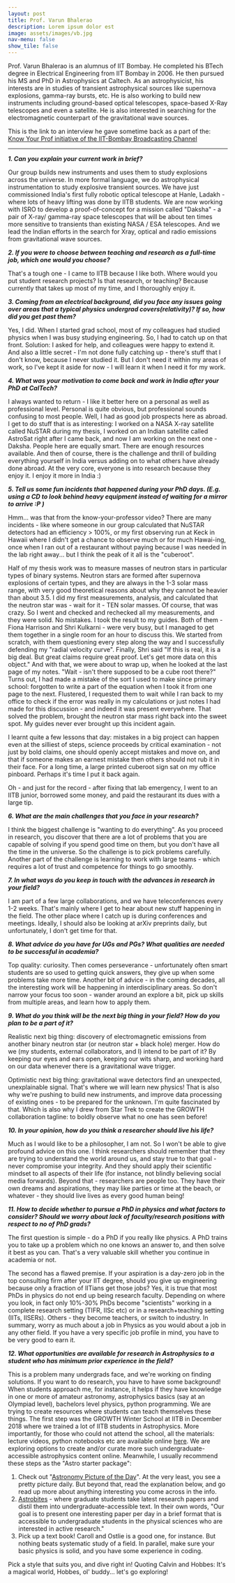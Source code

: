```yaml
---
layout: post
title: Prof. Varun Bhalerao
description: Lorem ipsum dolor est
image: assets/images/vb.jpg
nav-menu: false
show_tile: false
---
```


Prof. Varun Bhalerao is an alumnus of IIT Bombay. He completed his BTech degree in Electrical Engineering from IIT Bombay in 2006. He then pursued his MS and PhD in Astrophysics at Caltech. As an astrophysicist, his interests are in studies of transient astrophysical sources like supernova explosions, gamma-ray bursts, etc. He is also working to build new instruments including ground-based optical telescopes, space-based X-Ray telescopes and even a satellite. He is also interested in searching for the electromagnetic counterpart of the gravitational wave sources.

This is the link to an interview he gave sometime back as a part of the:
[Know Your Prof initiative of the IIT-Bombay Broadcasting Channel](https://www.youtube.com/watch?v=E8wPuoRLEFE )

<hr>

<b><i>1. Can you explain your current work in brief?</i></b>

Our group builds new instruments and uses them to study explosions across the universe. In more formal language, we do astrophysical instrumentation to study explosive transient sources. We have just commissioned India's first fully robotic optical telescope at Hanle, Ladakh - where lots of heavy lifting was done by IITB students. We are now working with ISRO to develop a proof-of-concept for a mission called "Daksha" - a pair of X-ray/ gamma-ray space telescopes that will be about ten times more sensitive to transients than existing NASA / ESA telescopes. And we lead the Indian efforts in the search for Xray, optical and radio emissions from gravitational wave sources.

<b><i>2. If you were to choose between teaching and research as a full-time job, which one would you choose? </i></b>

That's a tough one - I came to IITB because I like both. Where would you put student research projects? Is that research, or teaching? Because currently that takes up most of my time, and I thoroughly enjoy it. 

<b><i>3. Coming from an electrical background, did you face any issues going over areas that a typical physics undergrad covers(relativity)? If so, how did you get past them?</i></b>

Yes, I did. When I started grad school, most of my colleagues had studied physics when I was busy studying engineering. So, I had to catch up on that front. Solution: I asked for help, and colleagues were happy to extend it. And also a little secret - I'm not done fully catching up - there's stuff that I don't know, because I never studied it. But I don't need it within my areas of work, so I've kept it aside for now - I will learn it when I need it for my work.

<b><i>4. What was your motivation to come back and work in India after your PhD at CalTech?</i></b>

I always wanted to return - I like it better here on a personal as well as professional level. Personal is quite obvious, but professional sounds confusing to most people. Well, I had as good job prospects here as abroad. I get to do stuff that is as interesting: I worked on a NASA X-ray satellite called NuSTAR during my thesis, I worked on an Indian satellite called AstroSat right after I came back, and now I am working on the next one - Daksha. People here are equally smart. There are enough resources available. And then of course, there is the challenge and thrill of building everything yourself in India versus adding on to what others have already done abroad. At the very core, everyone is into research because they enjoy it. I enjoy it more in India :)

<b><i>5. Tell us some fun incidents that happened during your PhD days. (E.g. using a CD to look behind heavy equipment instead of waiting for a mirror to arrive :P )</i></b>

Hmm... was that from the know-your-professor video? There are many incidents - like where someone in our group calculated that NuSTAR detectors had an efficiency > 100%, or my first observing run at Keck in Hawaii where I didn't get a chance to observe much or for much Hawai-ing, once when I ran out of a restaurant without paying because I was needed in the lab right away... but I think the peak of it all is the "cuberoot".

Half of my thesis work was to measure masses of neutron stars in particular types of binary systems. Neutron stars are formed after supernova explosions of certain types, and they are always in the 1-3 solar mass range, with very good theoretical reasons about why they cannot be heavier than about 3.5. I did my first measurements, analysis, and calculated that the neutron star was - wait for it - TEN solar masses. Of course, that was crazy. So I went and checked and rechecked all my measurements, and they were solid. No mistakes. I took the result to my guides. Both of them - Fiona Harrison and Shri Kulkarni - were very busy, but I managed to get them together in a single room for an hour to discuss this. We started from scratch, with them questioning every step along the way and I successfully defending my "radial velocity curve". Finally, Shri said "If this is real, it is a big deal. But great claims require great proof. Let's get more data on this object." And with that, we were about to wrap up, when he looked at the last page of my notes. "Wait - isn't there supposed to be a cube root there?" Turns out, I had made a mistake of the sort I used to make since primary school: forgotten to write a part of the equation when I took it from one page to the next. Flustered, I requested them to wait while I ran back to my office to check if the error was really in my calculations or just notes I had made for this discussion - and indeed it was present everywhere. That solved the problem, brought the neutron star mass right back into the sweet spot. My guides never ever brought up this incident again.

I learnt quite a few lessons that day: mistakes in a big project can happen even at the silliest of steps, science proceeds by critical examination - not just by bold claims, one should openly accept mistakes and move on, and that if someone makes an earnest mistake then others should not rub it in their face. For a long time, a large printed cuberoot sign sat on my office pinboard. Perhaps it's time I put it back again.

Oh - and just for the record - after fixing that lab emergency, I went to an IITB junior, borrowed some money, and paid the restaurant its dues with a large tip.

<b><i>6. What are the main challenges that you face in your research?</i></b>

I think the biggest challenge is "wanting to do everything". As you proceed in research, you discover that there are a lot of problems that you are capable of solving if you spend good time on them, but you don't have all the time in the universe. So the challenge is to pick problems carefully. Another part of the challenge is learning to work with large teams - which requires a lot of trust and competence for things to go smoothly.

<b><i>7. In what ways do you keep in touch with the advances in research in your field?</i></b>

I am part of a few large collaborations, and we have teleconferences every 1-2 weeks. That's mainly where I get to hear about new stuff happening in the field. The other place where I catch up is during conferences and meetings. Ideally, I should also be looking at arXiv preprints daily, but unfortunately, I don't get time for that.

<b><i>8. What advice do you have for UGs and PGs? What qualities are needed to be successful in academia?</i></b>

Top quality: curiosity. Then comes perseverance - unfortunately often smart students are so used to getting quick answers, they give up when some problems take more time. Another bit of advice - in the coming decades, all the interesting work will be happening in interdisciplinary areas. So don't narrow your focus too soon - wander around an explore a bit, pick up skills from multiple areas, and learn how to apply them.

<b><i>9. What do you think will be the next big thing in your field? How do you plan to be a part of it?</i></b>

Realistic next big thing: discovery of electromagnetic emissions from another binary neutron star (or neutron star + black hole) merger. How do we (my students, external collaborators, and I) intend to be part of it? By keeping our eyes and ears open, keeping our wits sharp, and working hard on our data whenever there is a gravitational wave trigger.

Optimistic next big thing: gravitational wave detectors find an unexpected, unexplainable signal. That's where we will learn new physics! That is also why we're pushing to build new instruments, and improve data processing of existing ones - to be prepared for the unknown. I'm quite fascinated by that. Which is also why I drew from Star Trek to create the GROWTH collaboration tagline: to boldly observe what no one has seen before!

<b><i>10. In your opinion, how do you think a researcher should live his life?</i></b>

Much as I would like to be a philosopher, I am not. So I won't be able to give profound advice on this one. I think researchers should remember that they are trying to understand the world around us, and stay true to that goal - never compromise your integrity. And they should apply their scientific mindset to all aspects of their life (for instance, not blindly believing social media forwards). Beyond that - researchers are people too. They have their own dreams and aspirations, they may like parties or time at the beach, or whatever - they should live lives as every good human being!

<b><i>11. How to decide whether to pursue a PhD in physics and what factors to consider? Should we worry about lack of faculty/research positions with respect to no of PhD grads?</i></b>

The first question is simple - do a PhD if you really like physics. A PhD trains you to take up a problem which no one knows an answer to, and then solve it best as you can. That's a very valuable skill whether you continue in academia or not.

The second has a flawed premise. If your aspiration is a day-zero job in the top consulting firm after your IIT degree, should you give up engineering because only a fraction of IITians get those jobs? Yes, it is true that most PhDs in physics do not end up being research faculty. Depending on where you look, in fact only 10%-30% PhDs become "scientists" working in a complete research setting (TIFR, IISc etc) or in a research+teaching setting (IITs, IISERs). Others - they become teachers, or switch to industry. In summary, worry as much about a job in Physics as you would about a job in any other field. If you have a very specific job profile in mind, you have to be very good to earn it.

<b><i>12. What opportunities are available for research in Astrophysics to a student who has minimum prior experience in the field?</i></b>

This is a problem many undergrads face, and we're working on finding solutions. If you want to do research, you have to have some background! When students approach me, for instance, it helps if they have knowledge in one or more of amateur astronomy, astrophysics basics (say at an Olympiad level), bachelors level physics, python programming. We are trying to create resources where students can teach themselves these things. The first step was the GROWTH Winter School at IITB in December 2018 where we trained a lot of IITB students in Astrophysics. More importantly, for those who could not attend the school, all the materials: lecture videos, python notebooks etc are available online [here](http://growth.caltech.edu/growth-astro-school-2018-resources.html). We are exploring options to create and/or curate more such undergraduate-accessible astrophysics content online. Meanwhile, I usually recommend these steps as the "Astro starter package": 

1) Check out "[Astronomy Picture of the Day](http://apod.nasa.gov/ )". At the very least, you see a pretty picture daily. But beyond that, read the explanation below, and go read up more about anything interesting you come across in the info.
2) [Astrobites](https://astrobites.org/) - where graduate students take latest research papers and distil them into undergraduate-accessible text. In their own words, "Our goal is to present one interesting paper per day in a brief format that is accessible to undergraduate students in the physical sciences who are interested in active research."
3) Pick up a text book! Caroll and Ostlie is a good one, for instance. But nothing beats systematic study of a field.
In parallel, make sure your basic physics is solid, and you have some experience in coding.

Pick a style that suits you, and dive right in! Quoting Calvin and Hobbes: It's a magical world, Hobbes, ol' buddy... let's go exploring!
